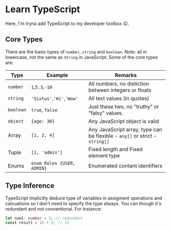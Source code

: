 # Learn TypeScript

Here, I'm tryna add TypeScript to my developer toolbox 😌.

## Core Types

There are the basic types of `number`, `string` and `boolean`. Note: all in lowercase, not the same as `String` in JavaScript.
Some of the core types are:

| Type      | Example                    | Remarks                                                                     |
| --------- | -------------------------- | --------------------------------------------------------------------------- |
| `number`  | `1`,`5.3`,`-10`            | All numbers, no distiction between integers or floats                       |
| `string`  | `'Sixtus'`,`'Hi'`,`'Wow'`  | All text values (in quotes)                                                 |
| `boolean` | `true`, `false`            | Just these two, no "truthy" or "falsy" values.                              |
| `object`  | `{age: 30}`                | Any JavaScript object is valid                                              |
| Array     | `[1, 2, 4]`                | Any JavaScript array, type can be flexible - `any[]` or strict - `string[]` |
| Tuple     | `[1, 'admin']`             | Fixed length and Fixed element type                                         |
| Enums     | `enum Roles {USER, ADMIN}` | Enumerated contant identifiers                                              |

## Type Inference

TypeScript implicitly deduce type of variables in assigment operations and calcuations so I don't need to specify the type always. You can though it's redundant and not conventional.
For Instance:

```ts
let num1: number = 3; // redundant
const result = 12 + 3; // 15
```
